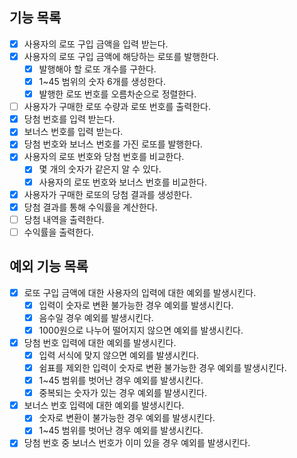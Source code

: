 ## 기능 목록
* [X] 사용자의 로또 구입 금액을 입력 받는다.
* [X] 사용자의 로또 구입 금액에 해당하는 로또를 발행한다.
  * [X] 발행해야 할 로또 개수를 구한다.
  * [X] 1~45 범위의 숫자 6개를 생성한다.
  * [X] 발행한 로또 번호를 오름차순으로 정렬한다.
* [ ] 사용자가 구매한 로또 수량과 로또 번호를 출력한다.
* [X] 당첨 번호를 입력 받는다.
* [X] 보너스 번호를 입력 받는다.
* [X] 당첨 번호와 보너스 번호를 가진 로또를 발행한다.
* [X] 사용자의 로또 번호와 당첨 번호를 비교한다.
  * [X] 몇 개의 숫자가 같은지 알 수 있다.
  * [X] 사용자의 로또 번호와 보너스 번호를 비교한다.
* [X] 사용자가 구매한 로또의 당첨 결과를 생성한다.
* [X] 당첨 결과를 통해 수익률을 계산한다.
* [ ] 당첨 내역을 출력한다.
* [ ] 수익률을 출력한다.

## 예외 기능 목록
* [X] 로또 구입 금액에 대한 사용자의 입력에 대한 예외를 발생시킨다.
  * [X] 입력이 숫자로 변환 불가능한 경우 예외를 발생시킨다.
  * [X] 음수일 경우 예외를 발생시킨다.
  * [X] 1000원으로 나누어 떨어지지 않으면 예외를 발생시킨다.
* [X] 당첨 번호 입력에 대한 예외를 발생시킨다.
  * [X] 입력 서식에 맞지 않으면 예외를 발생시킨다.
  * [X] 쉼표를 제외한 입력이 숫자로 변환 불가능한 경우 예외를 발생시킨다.
  * [X] 1~45 범위를 벗어난 경우 예외를 발생시킨다.
  * [X] 중복되는 숫자가 있는 경우 예외를 발생시킨다.
* [X] 보너스 번호 입력에 대한 예외를 발생시킨다.
  * [X] 숫자로 변환이 불가능한 경우 예외를 발생시킨다.
  * [X] 1~45 범위를 벗어난 경우 예외를 발생시킨다.
* [X] 당첨 번호 중 보너스 번호가 이미 있을 경우 예외를 발생시킨다.